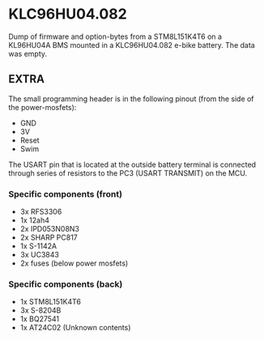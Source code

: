 #  KLC96HU04.082
Dump of firmware and option-bytes from a STM8L151K4T6 on a KL96HU04A BMS mounted in a KLC96HU04.082 e-bike battery.
The data was empty.

## EXTRA
The small programming header is in the following pinout (from the side of the power-mosfets):
- GND
- 3V
- Reset
- Swim

The USART pin that is located at the outside battery terminal is connected through series of resistors to the PC3 (USART TRANSMIT) on the MCU.

### Specific components (front)
- 3x RFS3306 
- 1x 12ah4
- 2x IPD053N08N3
- 2x SHARP PC817
- 1x S-1142A
- 3x UC3843
- 2x fuses (below power mosfets)

### Specific components (back)
- 1x STM8L151K4T6
- 3x S-8204B
- 1x BQ27541
- 1x AT24C02  (Unknown contents)
